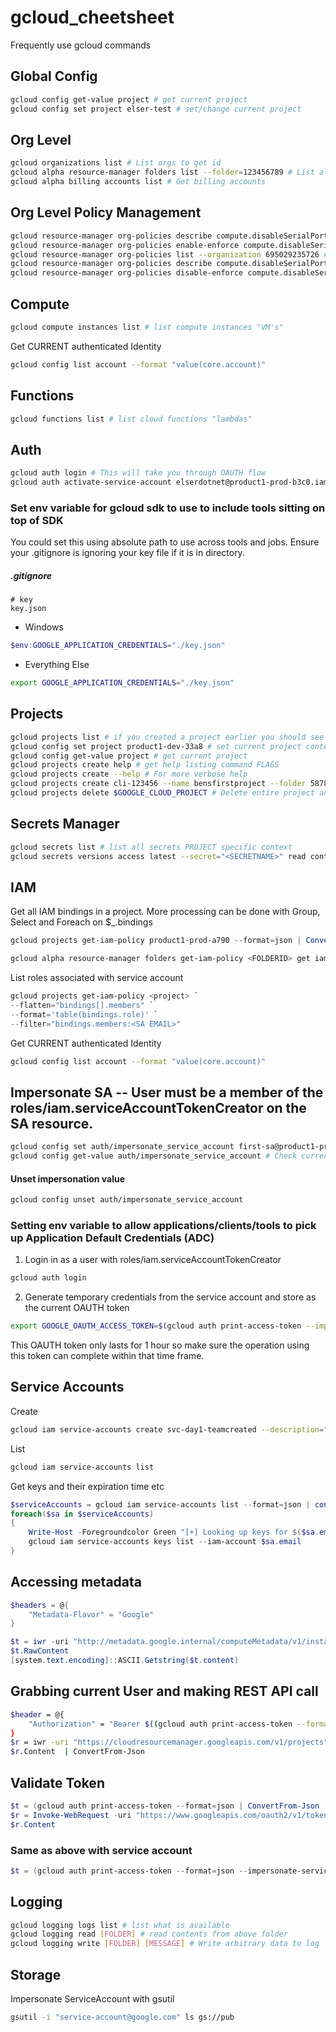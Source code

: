 # gcloud_cheetsheet
Frequently use gcloud commands 

## Global Config
```bash
gcloud config get-value project # get current project
gcloud config set project elser-test # set/change current project
```

## Org Level
```bash
gcloud organizations list # List orgs to get id
gcloud alpha resource-manager folders list --folder=123456789 # List all folders under specific folder id
gcloud alpha billing accounts list # Get billing accounts
```
## Org Level Policy Management
```bash
gcloud resource-manager org-policies describe compute.disableSerialPortLogging --effective --organization 695029235726 # Get effective policy value on specific contraint
gcloud resource-manager org-policies enable-enforce compute.disableSerialPortLogging --organization 695029235726 # Set and enable specific contraint
gcloud resource-manager org-policies list --organization 695029235726 # Get all contraints applied at org level. You can supply a --folder or --project instead
gcloud resource-manager org-policies describe compute.disableSerialPortLogging --effective --project product1-prod-a790 # View the inherited "enforced" policy from org level
gcloud resource-manager org-policies disable-enforce compute.disableSerialPortLogging --project product1-prod-a790 # Break inheritance of org policy contraint
```

## Compute 
```bash
gcloud compute instances list # list compute instances "VM's"
```
Get CURRENT authenticated Identity 
```bash
gcloud config list account --format "value(core.account)"
```

## Functions
```bash
gcloud functions list # list cloud functions "lambdas"
```

## Auth
```bash
gcloud auth login # This will take you through OAUTH flow
gcloud auth activate-service-account elserdotnet@product1-prod-b3c0.iam.gserviceaccount.com --keyfile=./key.json # Activates SA
```
### Set env variable for gcloud sdk to use to include tools sitting on top of SDK
You could set this using absolute path to use across tools and jobs. Ensure your .gitignore is ignoring your key file if it is in directory.
##### .gitignore
```
# key
key.json
```
- Windows
```powershell
$env:GOOGLE_APPLICATION_CREDENTIALS="./key.json"
```
- Everything Else
```bash
export GOOGLE_APPLICATION_CREDENTIALS="./key.json"
```

## Projects
```bash
gcloud projects list # if you created a project earlier you should see it listed
gcloud config set project product1-dev-33a8 # set current project context
gcloud config get-value project # get current project
gcloud projects create help # get help listing command FLAGS 
gcloud projects create --help # For more verbose help
gcloud projects create cli-123456 --name bensfirstproject --folder 587805611271 # Creates project with id cli-123456 and name 
gcloud projects delete $GOOGLE_CLOUD_PROJECT # Delete entire project and its resources
```

## Secrets Manager
```bash
gcloud secrets list # list all secrets PROJECT specific context
gcloud secrets versions access latest --secret="<SECRETNAME>" read contents of secret name discoverd with above command
```
## IAM
Get all IAM bindings in a project. More processing can be done with Group, Select and Foreach on $_.bindings
```powershell
gcloud projects get-iam-policy product1-prod-a790 --format=json | ConvertFrom-Json | ForEach-Object {$_.bindings}
```
```bash
gcloud alpha resource-manager folders get-iam-policy <FOLDERID> get iam bindings on folder
```
List roles associated with service account
```powershell
gcloud projects get-iam-policy <project> `
--flatten="bindings[].members" `
--format='table(bindings.role)' `
--filter="bindings.members:<SA EMAIL>"
```
Get CURRENT authenticated Identity 
```bash
gcloud config list account --format "value(core.account)"
```
## Impersonate SA -- User must be a member of the roles/iam.serviceAccountTokenCreator on the SA resource.
```bash
gcloud config set auth/impersonate_service_account first-sa@product1-prod-a790.iam.gserviceaccount.com # Activate Impersoination
gcloud config get-value auth/impersonate_service_account # Check current impersonation
```
#### Unset impersonation value
```bash
gcloud config unset auth/impersonate_service_account 
```
### Setting env variable to allow applications/clients/tools to pick up Application Default Credentials (ADC)
1. Login in as a user with roles/iam.serviceAccountTokenCreator
```bash 
gcloud auth login
``` 
2. Generate temporary credentials from the service account and store as the current OAUTH token 
```bash
export GOOGLE_OAUTH_ACCESS_TOKEN=$(gcloud auth print-access-token --impersonate-service-account=<sa-name>.iam.gserviceaccount.com) 
```
This OAUTH token only lasts for 1 hour so make sure the operation using this token can complete within that time frame.
## Service Accounts
Create
```bash
gcloud iam service-accounts create svc-day1-teamcreated --description="createdByTeam" --display-name="this is my scoped sa for k8"
```
List
```bash
gcloud iam service-accounts list
```
Get keys and their expiration time etc
```powershell
$serviceAccounts = gcloud iam service-accounts list --format=json | convertfrom-json
foreach($sa in $serviceAccounts)
{
    Write-Host -Foregroundcolor Green "[+] Looking up keys for $($sa.email)"
    gcloud iam service-accounts keys list --iam-account $sa.email
}
```
## Accessing metadata
```powershell
$headers = @{
    "Metadata-Flavor" = "Google"
}

$t = iwr -uri "http://metadata.google.internal/computeMetadata/v1/instance/service-accounts/default" -Headers $headers
$t.RawContent 
[system.text.encoding]::ASCII.Getstring($t.content)
```

## Grabbing current User and making REST API call
```bash
$header = @{
    "Authorization" = "Bearer $((gcloud auth print-access-token --format=json | ConvertFrom-Json | select token).token)"
}
$r = iwr -uri "https://cloudresourcemanager.googleapis.com/v1/projects" -Headers $header
$r.Content  | ConvertFrom-Json
```
## Validate Token 
```powershell
$t = (gcloud auth print-access-token --format=json | ConvertFrom-Json | select token).token
$r = Invoke-WebRequest -uri "https://www.googleapis.com/oauth2/v1/tokeninfo?access_token=$($t)"
$r.Content  
```

### Same as above with service account
```powershell
$t = (gcloud auth print-access-token --format=json --impersonate-service-account=myexternaltest@elser-external-ip-test.iam.gserviceaccount.com | ConvertFrom-Json | select token).token
```

## Logging
```bash
gcloud logging logs list # list what is available
gcloud logging read [FOLDER] # read contents from above folder
gcloud logging write [FOLDER] [MESSAGE] # Write arbitrary data to log
```

## Storage 
Impersonate ServiceAccount with gsutil
```bash
gsutil -i "service-account@google.com" ls gs://pub
```
